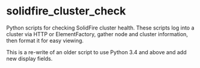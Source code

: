 # solidfire_cluster_check
Python scripts for checking SolidFire cluster health.  These scripts log into a cluster via HTTP or ElementFactory,
gather node and cluster information, then format it for easy viewing.

This is a re-write of an older script to use Python 3.4 and above and add new display fields.
